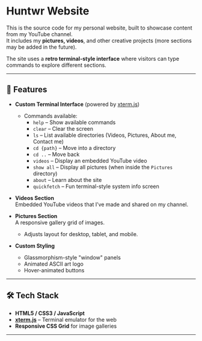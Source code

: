 # Huntwr Website

This is the source code for my personal website, built to showcase content from my YouTube channel.  
It includes my **pictures, videos**, and other creative projects (more sections may be added in the future).  

The site uses a **retro terminal-style interface** where visitors can type commands to explore different sections.

---

## 🚀 Features

- **Custom Terminal Interface** (powered by [xterm.js](https://xtermjs.org/))
  - Commands available:
    - `help` – Show available commands
    - `clear` – Clear the screen
    - `ls` – List available directories (Videos, Pictures, About me, Contact me)
    - `cd {path}` – Move into a directory
    - `cd ..` – Move back
    - `videos` – Display an embedded YouTube video
    - `show all` – Display all pictures (when inside the `Pictures` directory)
    - `about` – Learn about the site
    - `quickfetch` – Fun terminal-style system info screen  

- **Videos Section**  
  Embedded YouTube videos that I’ve made and shared on my channel.  

- **Pictures Section**  
  A responsive gallery grid of images.  
  - Adjusts layout for desktop, tablet, and mobile.

- **Custom Styling**  
  - Glassmorphism-style "window" panels  
  - Animated ASCII art logo  
  - Hover-animated buttons  

---

## 🛠️ Tech Stack

- **HTML5 / CSS3 / JavaScript**  
- **[xterm.js](https://xtermjs.org/)** – Terminal emulator for the web  
- **Responsive CSS Grid** for image galleries  

---
